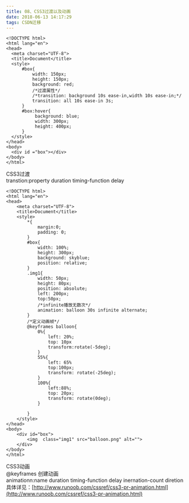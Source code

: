 ```yaml
---
title: 08、CSS3过渡以及动画
date: 2018-06-13 14:17:29
tags: CSDN迁移
---
```

  ```
<!DOCTYPE html>
<html lang="en">
<head>
    <meta charset="UTF-8">
    <title>Document</title>
    <style>
        #box{
            width: 150px;
            height: 150px;
            background: red;
            /*过渡属性*/
            /*transition: background 10s ease-in,width 10s ease-in;*/
            transition: all 10s ease-in 3s;
        }
        #box:hover{           
             background: blue;
             width: 300px;
             height: 400px;
        }
    </style>
</head>
<body>
    <div id ="box"></div>
</body>
</html>
```
 CSS3过渡   
 transtion:property duration timing-function delay

 
```
<!DOCTYPE html>
<html lang="en">
<head>
    <meta charset="UTF-8">
    <title>Document</title>
    <style>
        *{
            margin:0;
            padding: 0;
        }
        #box{
            width: 100%;
            height: 300px;
            background: skyblue;
            position: relative;
        }
        .img1{
            width: 50px;
            height: 80px;
            position: absolute;
            left: 200px;
            top:50px;
            /*infinite播放无数次*/
            animation: balloon 30s infinite alternate;
        }
        /*定义动画帧*/
        @keyframes balloon{
            0%{
                left: 20%;
                top: 10px
                transform:rotate(-5deg);
            }
            55%{
                left: 65%
                top:100px;
                transform: rotate(-25deg);
            }
            100%{
                left:88%;
                top: 20px;
                transform: rotate(0deg);
            }

        }
    </style>
</head>
<body>
    <div id="box">
        <img  class="img1" src="balloon.png" alt="">
    </div>
</body>
</html>
```
 CSS3动画   
 @keyframes 创建动画   
 animationn:name duration timing-function delay inernation-count diretion   
 具体详见：[http://www.runoob.com/cssref/css3-pr-animation.html](http://www.runoob.com/cssref/css3-pr-animation.html)

   
  